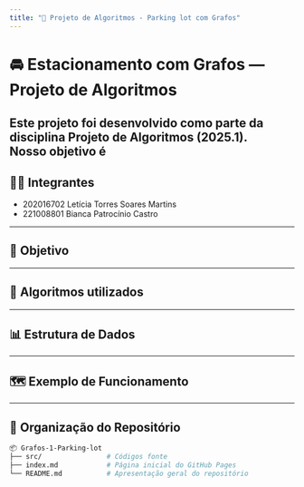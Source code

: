 ```yaml
---
title: "🚗 Projeto de Algoritmos - Parking lot com Grafos"
---
```


# 🚘 Estacionamento com Grafos — Projeto de Algoritmos

Este projeto foi desenvolvido como parte da disciplina **Projeto de Algoritmos (2025.1)**.  
Nosso objetivo é 
---

## 👩‍💻 Integrantes

- 202016702 Letícia Torres Soares Martins  
- 221008801	Bianca Patrocínio Castro

---

## 🎯 Objetivo



---

## 🔧 Algoritmos utilizados



---

## 📊 Estrutura de Dados



---

## 🗺️ Exemplo de Funcionamento



---

## 📁 Organização do Repositório

```bash
📦 Grafos-1-Parking-lot
├── src/                # Códigos fonte
├── index.md            # Página inicial do GitHub Pages
└── README.md           # Apresentação geral do repositório
